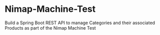 # Nimap-Machine-Test
Build a Spring Boot REST API to manage Categories and their associated Products as part of the Nimap Machine Test
